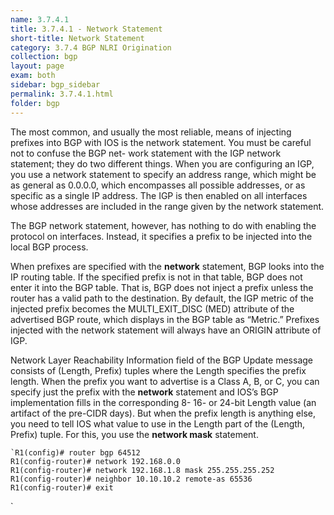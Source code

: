 ```yaml
---
name: 3.7.4.1
title: 3.7.4.1 - Network Statement
short-title: Network Statement
category: 3.7.4 BGP NLRI Origination
collection: bgp
layout: page
exam: both
sidebar: bgp_sidebar
permalink: 3.7.4.1.html
folder: bgp
---
```

The most common, and usually the most reliable, means of injecting prefixes into BGP with IOS is the network statement. You must be careful not to confuse the BGP net- work statement with the IGP network statement; they do two different things. When you are configuring an IGP, you use a network statement to specify an address range, which might be as general as 0.0.0.0, which encompasses all possible addresses, or as specific as a single IP address. The IGP is then enabled on all interfaces whose addresses are included in the range given by the network statement.

The BGP network statement, however, has nothing to do with enabling the protocol on interfaces. Instead, it specifies a prefix to be injected into the local BGP process.

When prefixes are specified with the **network** statement, BGP looks into the IP routing table. If the specified prefix is not in that table, BGP does not enter it into the BGP table. That is, BGP does not inject a prefix unless the router has a valid path to the destination. By default, the IGP metric of the injected prefix becomes the MULTI_EXIT_DISC (MED) attribute of the advertised BGP route, which displays in the BGP table as “Metric.” Prefixes injected with the network statement will always have an ORIGIN attribute
of IGP.

Network Layer Reachability Information field of the BGP Update message consists of (Length, Prefix) tuples where the Length specifies the prefix length. When the prefix you want to advertise is a Class A, B, or C, you can specify just the prefix with the **network** statement and IOS’s BGP implementation fills in the corresponding 8- 16- or 24-bit Length value (an artifact of the pre-CIDR days). But when the prefix length is anything else, you need to tell IOS what value to use in the Length part of the (Length, Prefix) tuple. For this, you use the **network mask** statement.
```
`R1(config)# router bgp 64512
R1(config-router)# network 192.168.0.0
R1(config-router)# network 192.168.1.8 mask 255.255.255.252
R1(config-router)# neighbor 10.10.10.2 remote-as 65536
R1(config-router)# exit
```
`
